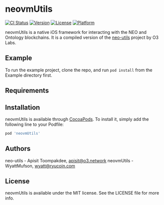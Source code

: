 # neovmUtils

[![CI Status](https://img.shields.io/travis/WyattMufson/neovmUtils.svg?style=flat)](https://travis-ci.com/Ryucoin/neovm-utils)
[![Version](https://img.shields.io/cocoapods/v/neovmUtils.svg?style=flat)](https://cocoapods.org/pods/neovmUtils)
[![License](https://img.shields.io/cocoapods/l/neovmUtils.svg?style=flat)](https://cocoapods.org/pods/neovmUtils)
[![Platform](https://img.shields.io/cocoapods/p/neovmUtils.svg?style=flat)](https://cocoapods.org/pods/neovmUtils)


neovmUtils is a native iOS framework for interacting with the NEO and Ontology blockchains. It is a compiled version of the [neo-utils](https://github.com/O3Labs/neo-utils) project by O3 Labs.

## Example

To run the example project, clone the repo, and run `pod install` from the Example directory first.

## Requirements

## Installation

neovmUtils is available through [CocoaPods](https://cocoapods.org). To install
it, simply add the following line to your Podfile:

```ruby
pod 'neovmUtils'
```

## Authors

neo-utils - Apisit Toompakdee, apisit@o3.network
neovmUtils - WyattMufson, wyatt@ryucoin.com

## License

neovmUtils is available under the MIT license. See the LICENSE file for more info.
